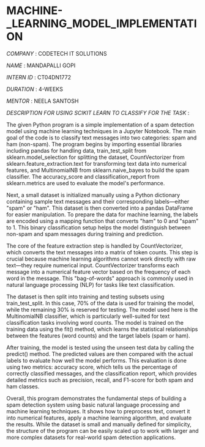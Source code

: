 # MACHINE-_LEARNING_MODEL_IMPLEMENTATION


*COMPANY* : CODETECH IT SOLUTIONS

*NAME* : MANDAPALLI GOPI

*INTERN ID* : CT04DN1772

*DURATION* : 4-WEEKS

*MENTOR* : NEELA SANTOSH

*DESCRIPTION FOR USING SCIKIT LEARN TO CLASSIFY FOR THE TASK* :


The given Python program is a simple implementation of a spam detection model using machine learning techniques in a Jupyter Notebook. The main goal of the code is to classify text messages into two categories: spam and ham (non-spam). The program begins by importing essential libraries including pandas for handling data, train_test_split from sklearn.model_selection for splitting the dataset, CountVectorizer from sklearn.feature_extraction.text for transforming text data into numerical features, and MultinomialNB from sklearn.naive_bayes to build the spam classifier. The accuracy_score and classification_report from sklearn.metrics are used to evaluate the model's performance.

Next, a small dataset is initialized manually using a Python dictionary containing sample text messages and their corresponding labels—either "spam" or "ham". This dataset is then converted into a pandas DataFrame for easier manipulation. To prepare the data for machine learning, the labels are encoded using a mapping function that converts "ham" to 0 and "spam" to 1. This binary classification setup helps the model distinguish between non-spam and spam messages during training and prediction.

The core of the feature extraction step is handled by CountVectorizer, which converts the text messages into a matrix of token counts. This step is crucial because machine learning algorithms cannot work directly with raw text—they require numerical input. CountVectorizer transforms each message into a numerical feature vector based on the frequency of each word in the message. This "bag-of-words" approach is commonly used in natural language processing (NLP) for tasks like text classification.

The dataset is then split into training and testing subsets using train_test_split. In this case, 70% of the data is used for training the model, while the remaining 30% is reserved for testing. The model used here is the MultinomialNB classifier, which is particularly well-suited for text classification tasks involving word counts. The model is trained on the training data using the fit() method, which learns the statistical relationships between the features (word counts) and the target labels (spam or ham).

After training, the model is tested using the unseen test data by calling the predict() method. The predicted values are then compared with the actual labels to evaluate how well the model performs. This evaluation is done using two metrics: accuracy score, which tells us the percentage of correctly classified messages, and the classification report, which provides detailed metrics such as precision, recall, and F1-score for both spam and ham classes.

Overall, this program demonstrates the fundamental steps of building a spam detection system using basic natural language processing and machine learning techniques. It shows how to preprocess text, convert it into numerical features, apply a machine learning algorithm, and evaluate the results. While the dataset is small and manually defined for simplicity, the structure of the program can be easily scaled up to work with larger and more complex datasets for real-world spam detection applications.








